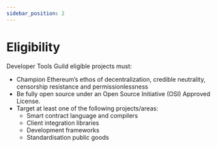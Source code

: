 ```yaml
---
sidebar_position: 2
---
```


# Eligibility

Developer Tools Guild eligible projects must:

- Champion Ethereum’s ethos of decentralization, credible neutrality, censorship resistance and permissionlessness
- Be fully open source under an Open Source Initiative (OSI) Approved License.
- Target at least one of the following projects/areas:
  - Smart contract language and compilers
  - Client integration libraries
  - Development frameworks
  - Standardisation public goods
